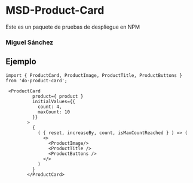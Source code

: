 # MSD-Product-Card

Este es un paquete de pruebas de despliegue en NPM

### Miguel Sánchez

## Ejemplo

```
import { ProductCard, ProductImage, ProductTitle, ProductButtons } from 'do-product-card';
```

```
 <ProductCard 
          product={ product }
          initialValues={{
            count: 4,
            maxCount: 10
          }}
        >
          {
            ( { reset, increaseBy, count, isMaxCountReached } ) => (
              <>
                <ProductImage/>
                <ProductTitle />
                <ProductButtons />
              </>
            )
          }
        </ProductCard>


```